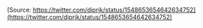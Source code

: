 [Source: https://twitter.com/diprjk/status/1548653654642634752](https://twitter.com/diprjk/status/1548653654642634752)
